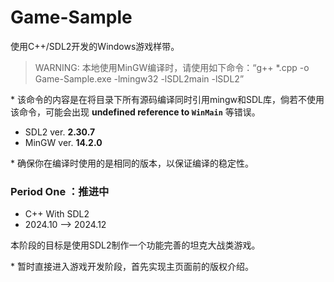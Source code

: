 # Game-Sample
使用C++/SDL2开发的Windows游戏样带。
> WARNING: 本地使用MinGW编译时，请使用如下命令：“g++ *.cpp -o Game-Sample.exe -lmingw32 -lSDL2main -lSDL2”

\* 该命令的内容是在将目录下所有源码编译同时引用mingw和SDL库，倘若不使用该命令，可能会出现 **undefined reference to `WinMain`** 等错误。

* SDL2 ver. **2.30.7**
* MinGW ver. **14.2.0**

\* 确保你在编译时使用的是相同的版本，以保证编译的稳定性。
### **Period One** ：推进中
* C++ With SDL2 
* 2024.10 —> 2024.12

本阶段的目标是使用SDL2制作一个功能完善的坦克大战类游戏。

\* 暂时直接进入游戏开发阶段，首先实现主页面前的版权介绍。
